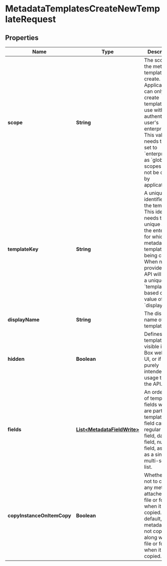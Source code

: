 

# MetadataTemplatesCreateNewTemplateRequest


## Properties

| Name | Type | Description | Notes |
|------------ | ------------- | ------------- | -------------|
|**scope** | **String** | The scope of the metadata template to create. Applications can only create templates for use within the authenticated user&#39;s enterprise.  This value needs to be set to &#x60;enterprise&#x60;, as &#x60;global&#x60; scopes can not be created by applications. |  |
|**templateKey** | **String** | A unique identifier for the template. This identifier needs to be unique across the enterprise for which the metadata template is being created.  When not provided, the API will create a unique &#x60;templateKey&#x60; based on the value of the &#x60;displayName&#x60;. |  [optional] |
|**displayName** | **String** | The display name of the template. |  |
|**hidden** | **Boolean** | Defines if this template is visible in the Box web app UI, or if it is purely intended for usage through the API. |  [optional] |
|**fields** | [**List&lt;MetadataFieldWrite&gt;**](MetadataFieldWrite.md) | An ordered list of template fields which are part of the template. Each field can be a regular text field, date field, number field, as well as a single or multi-select list. |  [optional] |
|**copyInstanceOnItemCopy** | **Boolean** | Whether or not to copy any metadata attached to a file or folder when it is copied. By default, metadata is not copied along with a file or folder when it is copied. |  [optional] |



